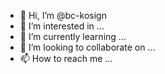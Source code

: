 - 👋 Hi, I’m @bc-kosign
- 👀 I’m interested in ...
- 🌱 I’m currently learning ...
- 💞️ I’m looking to collaborate on ...
- 📫 How to reach me ...

<!---
bc-kosign/bc-kosign is a ✨ special ✨ repository because its `README.md` (this file) appears on your GitHub profile.
You can click the Preview link to take a look at your changes.
--->
